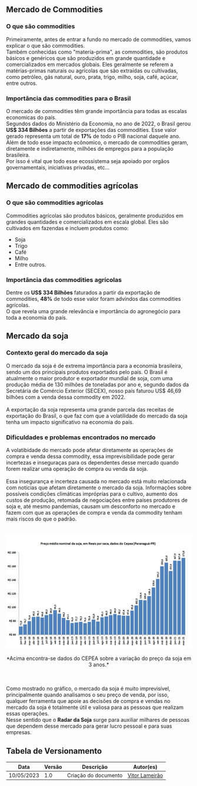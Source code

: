
## **Mercado de Commodities**

### **O que são commodities**
Primeiramente, antes de entrar a fundo no mercado de commodities, vamos explicar o que são commodities. <br>
Também conhecidas como "matería-prima", as commodities, são produtos básicos e genéricos que são produzidos em grande quantidade e comercializados em mercados globais. Eles geralmente se referem a matérias-primas naturais ou agrícolas que são extraídas ou cultivadas, como petróleo, gás natural, ouro, prata, trigo, milho, soja, café, açúcar, entre outros.

### **Importância das commodities para o Brasil**
O mercado de commodities têm grande importância para todas as escalas economicas do país. <br>
Segundos dados do Ministério da Economia, no ano de 2022, o Brasil gerou **US$ 334 Bilhões** a partir de exportações das commodities. Esse valor gerado representa um total de **17%** de todo o PIB nacional daquele ano. <br>
Além de todo esse impacto ecônomico, o mercado de commodities geram, diretamente e indiretamente, milhões de empregos para a população brasileira. <br>
Por isso é vital que todo esse ecossistema seja apoiado por orgãos governamentais, iniciativas privadas, etc...

## **Mercado de commodities agrícolas**

### **O que são commodities agrícolas**
Commodities agrícolas são produtos básicos, geralmente produzidos em grandes quantidades e comercializados em escala global. Eles são cultivados em fazendas e incluem produtos como:

* Soja
* Trigo
* Café
* Milho
* Entre outros.

### **Importância das commodities agrícolas**
Dentre os **US$ 334 Bilhões** faturados a partir da exportação de commodities, **48%** de todo esse valor foram advindos das commodities agrícolas. <br>
O que revela uma grande relevância e importância do agronegócio para toda a economia do país.

## **Mercado da soja**

### **Contexto geral do mercado da soja**
O mercado da soja é de extrema importância para a economia brasileira, sendo um dos principais produtos exportados pelo país. O Brasil é atualmente o maior produtor e exportador mundial de soja, com uma produção média de 130 milhões de toneladas por ano e, segundo dados da Secretária de Comércio Exterior (SECEX), nosso país faturou US$ 46,69 bilhões com a venda dessa commodity em 2022. <br> <br>
A exportação da soja representa uma grande parcela das receitas de exportação do Brasil, o que faz com que a volatilidade do mercado da soja tenha um impacto significativo na economia do país. 

### **Dificuldades e problemas encontrados no mercado**
A volatibidade do mercado pode afetar diretamente as operações de compra e venda dessa commodity, essa imprevisibilidade pode gerar incertezas e inseguraças para os dependentes desse mercado quando forem realizar uma operação de compra ou venda da soja. <br><br>
Essa insegurança e incerteza causada no mercado está muito relacionada com notícias que afetam diretamente o mercado da soja. Informações sobre possíveis condições climáticas impróprias para o cultivo, aumento dos custos de produção, retomada de negociações entre países produtores de soja e, até mesmo pandemias, causam um desconforto no mercado e fazem com que as operações de compra e venda da commodity tenham mais riscos do que o padrão. <br><br>

![grafico_variacao_soja](images/grafico_soja.jpg)

<center> *Acima encontra-se dados do CEPEA sobre a variação do preço da soja em 3 anos.* </center> <br><br>

Como mostrado no gráfico, o mercado da soja é muito imprevisível, principalmente quando analisamos o seu preço de venda, por isso, qualquer ferramenta que apoie as decisões de compra e vendas no mercado da soja é totalmente útil e valiosa para as pessoas que realizam essas operações. <br>
Nesse sentido que o **Radar da Soja** surge para auxiliar milhares de pessoas que dependem desse mercado para gerar lucro pessoal e para suas empresas. <br>

## Tabela de Versionamento
<div class="md-typeset__scrollwrap">
  <div class="md-typeset__table">
    <table>
      <thead>
        <tr>
          <th>Data</th>
          <th>Versão</th>
          <th>Descrição</th>
          <th>Autor(es)</th>
        </tr>
      </thead>
    <tbody>
      <tr>
        <td>10/05/2023</td>
        <td>1.0</td>
        <td>Criação do documento</td>
        <td><a href="https://www.linkedin.com/in/vitor-lameirao/">Vitor Lameirão</a>
        </td>
      </tr>
    </tbody>
  </table>
</div>
</div>